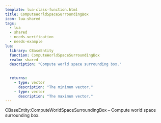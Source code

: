 ```yaml
---
template: lua-class-function.html
title: ComputeWorldSpaceSurroundingBox
icon: lua-shared
tags:
  - lua
  - shared
  - needs-verification
  - needs-example
lua:
  library: CBaseEntity
  function: ComputeWorldSpaceSurroundingBox
  realm: shared
  description: "Compute world space surrounding box."
  
  
  returns:
    - type: vector
      description: "The minimum vector."
    - type: vector
      description: "The maximum vector."
---
```


<div class="lua__search__keywords">
CBaseEntity:ComputeWorldSpaceSurroundingBox &#x2013; Compute world space surrounding box.
</div>
